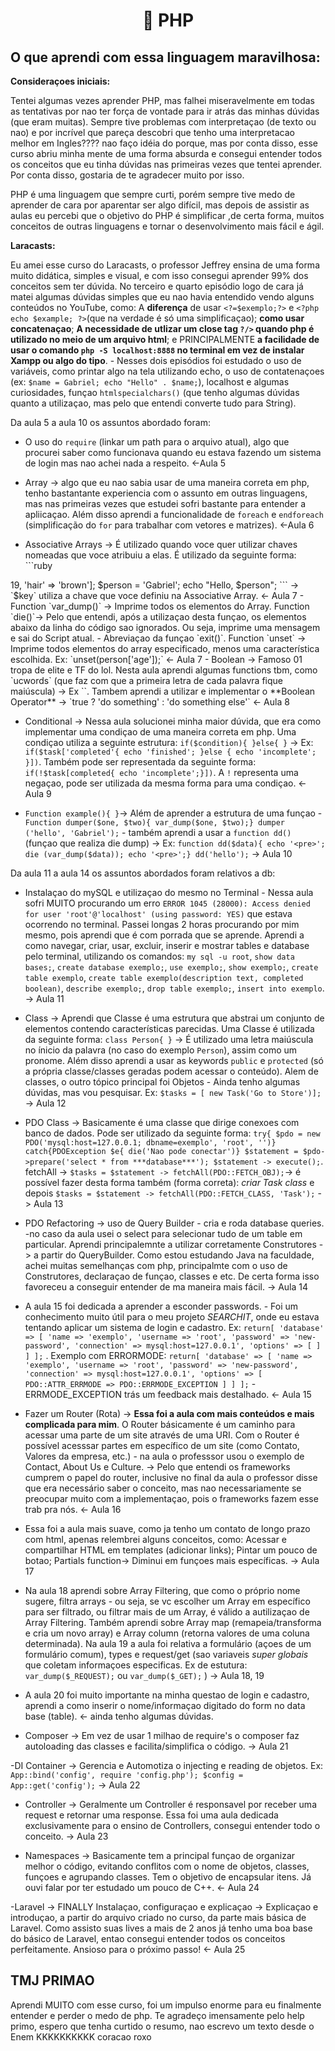 <h1 align="center">🐘 PHP</h1>
  
## O que aprendi com essa linguagem maravilhosa:

**Consideraçoes iniciais:**

  Tentei algumas vezes aprender PHP, mas falhei miseravelmente em todas as tentativas por nao ter força de vontade para ir atrás das minhas dúvidas (que eram muitas). Sempre tive problemas com interpretaçao (de texto ou nao) e por incrível que pareça descobri que tenho uma interpretacao melhor em Ingles???? nao faço idéia do porque, mas por conta disso, esse curso abriu minha mente de uma forma absurda e consegui entender todos os conceitos que eu tinha dúvidas nas primeiras vezes que tentei aprender. Por conta disso, gostaria de te agradecer muito por isso. 
  
  PHP é uma linguagem que sempre curti, porém sempre tive medo de aprender de cara por aparentar ser algo difícil, mas depois de assistir as aulas eu percebi que o objetivo do PHP é simplificar ,de certa forma, muitos conceitos de outras linguagens e tornar o desenvolvimento mais fácil e ágil.
  
  **Laracasts:**
  
  Eu amei esse curso do Laracasts, o professor Jeffrey ensina de uma forma muito didática, simples e visual, e com isso consegui aprender 99% dos conceitos sem ter dúvida. No terceiro e quarto episódio logo de cara já matei algumas dúvidas simples que eu nao havia entendido vendo alguns conteúdos no YouTube, como: A **diferença** de usar `<?=$exemplo;?>` e `<?php echo $example; ?>`(que na verdade é só uma simplificaçao); **como usar concatenaçao**; **A necessidade de utlizar um close tag `?/>` quando php é utilizado no meio de um arquivo  html**; e PRINCIPALMENTE **a facilidade de usar o comando `php -S localhost:8888` no terminal em vez de instalar Xampp ou algo do tipo**. - Nesses dois episódios foi estudado o uso de variáveis, como printar algo na tela utilizando echo, o uso de contatenaçoes (ex: `$name = Gabriel; echo "Hello" . $name;`), localhost e algumas curiosidades, funçao `htmlspecialchars()` (que tenho algumas dúvidas quanto a utilizaçao, mas pelo que entendi converte tudo para String).
   
   Da aula 5 a aula 10 os assuntos abordado foram:
   
   - O uso do `require` (linkar um path para o arquivo atual), algo que procurei saber como funcionava quando eu estava fazendo um sistema de login mas nao achei nada a respeito. <-Aula 5
   
   - Array -> algo que eu nao sabia usar de uma maneira correta em php, tenho bastantante experiencia com o assunto em outras linguagens, mas nas primeiras vezes que estudei sofri bastante para entender a apliicaçao. Além disso aprendi a funcionalidade de `foreach` e `endforeach` (simplificação do `for` para trabalhar com vetores e matrizes). <-Aula 6
   
   - Associative Arrays -> É utilizado quando voce quer utilizar chaves nomeadas que voce atribuiu a elas. É utilizado da seguinte forma: 
    ```ruby
<?php

  $person =['age' => 19, 
  'hair' 
  => 'brown'];
  $person = 'Gabriel';

echo "Hello, $person";

```
-> `$key` utiliza a chave que voce definiu na Associative Array. <- Aula 7

   - Function `var_dump()` -> Imprime todos os elementos do Array. Function `die()`-> Pelo que entendi, após a utilizaçao desta funçao, os elementos abaixo da linha do código sao ignorados. Ou seja, imprime uma mensagem e sai do Script atual. - Abreviaçao da funçao `exit()`. Function `unset` -> Imprime todos elementos do array especificado, menos uma característica escolhida. Ex: `unset(person['age']);` <- Aula 7 
  
   -  Boolean -> Famoso 01 tropa de elite e TF do lol. Nesta aula aprendi algumas functions tbm, como `ucwords` (que faz com que a primeira letra de cada palavra fique maiúscula) -> Ex `<?= ucwords($example);?>`. Tambem aprendi a utilizar e implementar o **Boolean Operator** -> `true ? 'do something' : 'do something else'` <- Aula 8
   
   - Conditional -> Nessa aula solucionei minha maior dúvida, que era como implementar uma condiçao de uma maneira correta em php. Uma condiçao utiliza a seguinte estrutura: `if($condition){ }else{ }` -> Ex: `if($task['completed'{ echo 'finished'; }else { echo 'incomplete'; }])`. Também pode ser representada da seguinte forma: `if(!$task[completed{ echo 'incomplete';}])`. A `!` representa uma negaçao, pode ser utilizada da mesma forma para uma condiçao. <- Aula 9  
  
   -  `Function example(){ }`-> Além de aprender a estrutura de uma funçao - `Function dumper($one, $two){ var_dump($one, $two);} dumper ('hello', 'Gabriel');` - também aprendi a usar a `function dd()` (funçao que realiza die dump) -> Ex: `function dd($data){ echo '<pre>'; die (var_dump($data)); echo '<pre>';} dd('hello');` -> Aula 10


  Da aula 11 a aula 14 os assuntos abordados foram relativos a db:
  
  - Instalaçao do mySQL e utilizaçao do mesmo no Terminal - Nessa aula sofri MUITO procurando um erro `ERROR 1045 (28000): Access denied for user 'root'@'localhost' (using password: YES)` que estava ocorrendo no terminal. Passei longas 2 horas procurando por mim mesmo, pois aprendi que é com porrada que se aprende. Aprendi a como navegar, criar, usar, excluir, inserir e mostrar tables e database pelo terminal, utilizando os comandos: `my sql -u root`, `show data bases;`, `create database exemplo;`, `use exemplo;`, `show exemplo;`, `create table exemplo`, `create table exemplo(description text, completed boolean)`, `describe exemplo;`, `drop table exemplo;`, `insert into exemplo`. -> Aula 11
  
  - Class -> Aprendi que Classe é uma estrutura que abstrai um conjunto de elementos contendo características parecidas. Uma Classe é utilizada da seguinte forma: `class Person{ }` -> É utilizado uma letra maiúscula no ínicio da palavra (no caso do exemplo `Person`), assim como um pronome. Além disso aprendi a usar as keywords `public` e `protected` (só a própria classe/classes geradas podem acessar o conteúdo). Alem de classes, o outro tópico principal foi Objetos - Ainda tenho algumas dúvidas, mas vou pesquisar. Ex: `$tasks = [ new Task('Go to Store')];` -> Aula 12 
  
  - PDO Class -> Basicamente é uma classe que dirige conexoes com banco de dados. Pode ser utilizado da seguinte forma: `try{ $pdo = new PDO('mysql:host=127.0.0.1; dbname=exemplo', 'root', '')} catch{PDOException $e{ die('Nao pode conectar')} $statement = $pdo->prepare('select * from ***database***'); $statement -> execute();`. fetchAll -> `$tasks = $statement -> fetchAll(PDO::FETCH_OBJ);`-> é possível fazer desta forma também (forma correta): *criar Task class* e depois `$tasks = $statement -> fetchAll(PDO::FETCH_CLASS, 'Task');` -> Aula 13
  
  - PDO Refactoring -> uso de Query Builder - cria e roda database queries. -no caso da aula usei o select para selecionar tudo de um table em particular. Aprendi principalemnte a utilizar corretamente Construtores -> a partir do QueryBuilder. Como estou estudando Java na faculdade, achei muitas semelhanças com php, principalmte com o uso de Construtores, declaraçao de funçao, classes e etc. De certa forma isso favoreceu a conseguir entender de ma maneira mais fácil. -> Aula 14
  
  - A aula 15 foi dedicada a aprender a esconder passwords. - Foi um conhecimento muito útil para o meu projeto *SEARCHIT*, onde eu estava tentando aplicar um sistema de login e cadastro. Ex: `return[ 'database' => [ 'name => 'exemplo', 'username => 'root', 'password' => 'new-password', 'connection' => mysql:host=127.0.0.1', 'options' => [ ] ] ];` . Exemplo com ERRORMODE: `return[ 'database' => [ 'name => 'exemplo', 'username => 'root', 'password' => 'new-password', 'connection' => mysql:host=127.0.0.1', 'options' => [ PDO::ATTR_ERRMODE => PDO::ERRMODE_EXCEPTION ] ] ];` - ERRMODE_EXCEPTION trás um feedback mais destalhado.  <- Aula 15
  
  - Fazer um Router (Rota) -> **Essa foi a aula com mais conteúdos e mais complicada para mim**. O Router básicamente é um caminho para acessar uma parte de um site  através de uma URI. Com o Router é possível acesssar partes em específico de um site (como Contato, Valores da empresa, etc.) - na aula o professsor usou o exemplo de Contact, About Us e Culture. -> Pelo que entendi os frameworks cumprem o papel do router, inclusive no final da aula o professor disse que era necessário saber o conceito, mas nao necessariamente se preocupar muito com a implementaçao, pois o frameworks fazem esse trab pra nós. <- Aula 16
  
  -  Essa foi a aula mais suave, como ja tenho um contato de longo prazo com html, apenas relembrei alguns conceitos, como: Acessar e compartilhar HTML em templates (adicionar links); Pintar um pouco de botao; Partials function-> Diminui em funçoes mais específicas. -> Aula 17
  
  - Na aula 18 aprendi sobre Array Filtering, que como o próprio nome sugere, filtra arrays - ou seja, se vc escolher um Array em específico para ser filtrado, ou filtrar mais de um Array, é válido a autilizaçao de Array Filtering. Também aprendi sobre Array map (remapeia/transforma e cria um novo array) e Array column (retorna valores de uma coluna determinada). Na aula 19 a aula foi relativa a formulário (açoes de um formulário comum), types e request/get (sao variaveis *super globais* que coletam informaçoes especificas. Ex de estutura: `var_dump($_REQUEST);` ou `var_dump($_GET);` ) -> Aula 18, 19
  
  - A aula 20 foi muito importante na minha questao de login e cadastro, aprendi a como inserir o nome/informaçao digitado do form no data base (table). <- ainda tenho algumas dúvidas.
  
  - Composer -> Em vez de usar 1 milhao de require's o composer faz autoloading das classes e facilita/simplifica o código. -> Aula 21
  
  -DI Container -> Gerencia e Automotiza o injecting e reading de objetos. Ex: `App::bind('config', require 'config.php'); $config = App::get('config');` -> Aula 22
  
  - Controller -> Geralmente um Controller é responsavel por receber uma request e retornar uma response. Essa foi uma aula dedicada exclusivamente para o ensino de Controllers, consegui entender todo o conceito. -> Aula 23
  
  - Namespaces -> Basicamente tem a principal funçao de organizar melhor o código, evitando conflitos com o nome de objetos, classes, funçoes e agrupando classes. Tem o objetivo de encapsular itens. Já ouvi falar por ter estudado um pouco de C++. <- Aula 24
  
  -Laravel -> FINALLY
  Instalaçao, configuraçao e explicaçao -> Explicaçao e introduçao, a partir do arquivo criado no curso, da parte mais básica de Laravel. Como assisto suas lives a mais de 2 anos já tenho uma boa base do básico de Laravel, entao consegui entender todos os conceitos perfeitamente. Ansioso para o próximo passo! <- Aula 25 
  
## TMJ PRIMAO

Aprendi MUITO com esse curso, foi um impulso enorme para eu finalmente entender e perder o medo de php. Te agradeço imensamente pelo help primo, espero que tenha curtido o resumo, nao escrevo um texto desde o Enem KKKKKKKKKK coracao roxo
